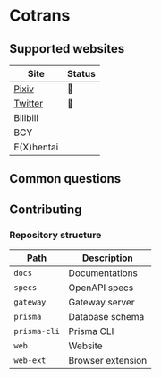 # Cotrans

## Supported websites

| Site                           | Status |
| ------------------------------ | ------ |
| [Pixiv](https://pixiv.net)     | 🚧     |
| [Twitter](https://twitter.com) | 🚧     |
| Bilibili                       |        |
| BCY                            |        |
| E(X)hentai                     |        |

## Common questions

## Contributing

### Repository structure

| Path         | Description       |
| ------------ | ----------------- |
| `docs`       | Documentations    |
| `specs`      | OpenAPI specs     |
| `gateway`    | Gateway server    |
| `prisma`     | Database schema   |
| `prisma-cli` | Prisma CLI        |
| `web`        | Website           |
| `web-ext`    | Browser extension |
